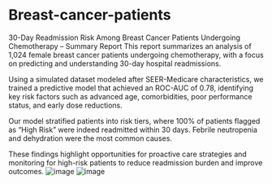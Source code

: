 # Breast-cancer-patients
30-Day Readmission Risk Among Breast Cancer Patients Undergoing Chemotherapy – Summary Report
This report summarizes an analysis of 1,024 female breast cancer patients undergoing chemotherapy, with a focus on predicting and understanding 30-day hospital readmissions.

Using a simulated dataset modeled after SEER-Medicare characteristics, we trained a predictive model that achieved an ROC-AUC of 0.78, identifying key risk factors such as advanced age, comorbidities, poor performance status, and early dose reductions.

Our model stratified patients into risk tiers, where 100% of patients flagged as “High Risk” were indeed readmitted within 30 days. Febrile neutropenia and dehydration were the most common causes.

These findings highlight opportunities for proactive care strategies and monitoring for high-risk patients to reduce readmission burden and improve outcomes.
![image](https://github.com/user-attachments/assets/cc5d49b3-ae0d-4c1b-8002-9f1546d07cae)
![image](https://github.com/user-attachments/assets/9d8074d9-d5e3-467e-b59d-fa18605e74a4)
